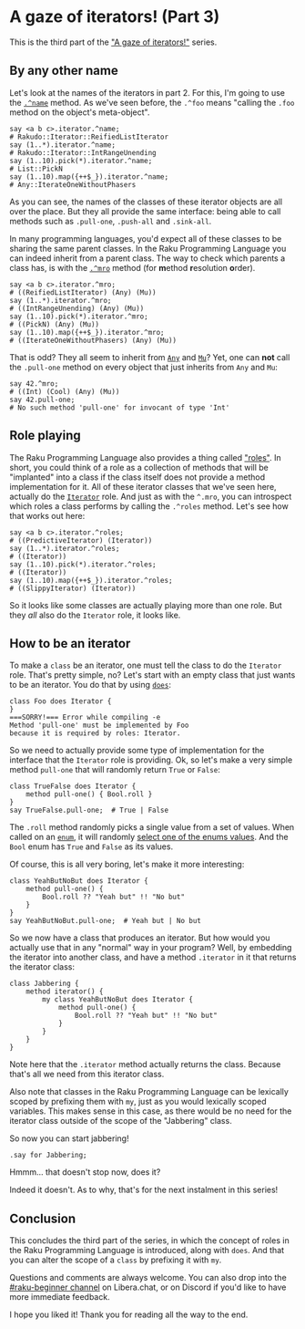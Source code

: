 # A gaze of iterators! (Part 3)

This is the third part of the ["A gaze of iterators!"](https://dev.to/lizmat/a-gaze-of-iterators-4pg5) series.

## By any other name

Let's look at the names of the iterators in part 2.  For this, I'm going to use the [`.^name`](https://docs.raku.org/routine/name#class_Metamodel::DefiniteHOW) method.  As we've seen before, the `.^foo` means "calling the `.foo` method on the object's meta-object".
```
say <a b c>.iterator.^name;
# Rakudo::Iterator::ReifiedListIterator
say (1..*).iterator.^name;
# Rakudo::Iterator::IntRangeUnending
say (1..10).pick(*).iterator.^name;
# List::PickN
say (1..10).map({++$_}).iterator.^name;
# Any::IterateOneWithoutPhasers
```
As you can see, the names of the classes of these iterator objects are all over the place.  But they all provide the same interface: being able to call methods such as `.pull-one`, `.push-all` and `.sink-all`.

In many programming languages, you'd expect all of these classes to be sharing the same parent classes.  In the Raku Programming Language you can indeed inherit from a parent class.  The way to check which parents a class has, is with the [`.^mro`](https://docs.raku.org/routine/mro) method (for **m**ethod **r**esolution **o**rder).
```
say <a b c>.iterator.^mro;
# ((ReifiedListIterator) (Any) (Mu))
say (1..*).iterator.^mro;
# ((IntRangeUnending) (Any) (Mu))
say (1..10).pick(*).iterator.^mro;
# ((PickN) (Any) (Mu))
say (1..10).map({++$_}).iterator.^mro;
# ((IterateOneWithoutPhasers) (Any) (Mu))
```
That is odd?  They all seem to inherit from [`Any`](https://docs.raku.org/type/Any) and [`Mu`](https://docs.raku.org/type/Mu)?  Yet, one can **not** call the `.pull-one` method on every object that just inherits from `Any` and `Mu`:
```
say 42.^mro;
# ((Int) (Cool) (Any) (Mu))
say 42.pull-one;
# No such method 'pull-one' for invocant of type 'Int'
```

## Role playing

The Raku Programming Language also provides a thing called ["roles"](https://docs.raku.org/language/objects#Roles).  In short, you could think of a role as a collection of methods that will be "implanted" into a class if the class itself does not provide a method implementation for it.  All of these iterator classes that we've seen here, actually do the [`Iterator`](https://docs.raku.org/type/Iterator) role.  And just as with the `^.mro`, you can introspect which roles a class performs by calling the `.^roles` method.  Let's see how that works out here:
```
say <a b c>.iterator.^roles;
# ((PredictiveIterator) (Iterator))
say (1..*).iterator.^roles;
# ((Iterator))
say (1..10).pick(*).iterator.^roles;
# ((Iterator))
say (1..10).map({++$_}).iterator.^roles;
# ((SlippyIterator) (Iterator))
```
So it looks like some classes are actually playing more than one role.  But they *all* also do the `Iterator` role, it looks like.

## How to be an iterator

To make a `class` be an iterator, one must tell the class to do the `Iterator` role.  That's pretty simple, no?  Let's start with an empty class that just wants to be an iterator.  You do that by using [`does`](https://docs.raku.org/language/objects#index-entry-does):
```
class Foo does Iterator {
}
===SORRY!=== Error while compiling -e
Method 'pull-one' must be implemented by Foo
because it is required by roles: Iterator.
```
So we need to actually provide some type of implementation for the interface that the `Iterator` role is providing.  Ok, so let's make a very simple method `pull-one` that will randomly return `True` or `False`:
```
class TrueFalse does Iterator {
    method pull-one() { Bool.roll }
}
say TrueFalse.pull-one;  # True | False
```
The `.roll` method randomly picks a single value from a set of values.  When called on an [`enum`](https://docs.raku.org/language/typesystem#index-entry-Enumeration-_Enums-_enum), it will randomly [select one of the enums values](https://docs.raku.org/routine/roll#role_Enumeration).  And the `Bool` enum has `True` and `False` as its values.

Of course, this is all very boring, let's make it more interesting:
```
class YeahButNoBut does Iterator {
    method pull-one() {
        Bool.roll ?? "Yeah but" !! "No but"
    }
}
say YeahButNoBut.pull-one;  # Yeah but | No but
```
So we now have a class that produces an iterator.  But how would you actually use that in any "normal" way in your program?  Well, by embedding the iterator into another class, and have a method `.iterator` in it that returns the iterator class:
```
class Jabbering {
    method iterator() {
        my class YeahButNoBut does Iterator {
            method pull-one() {
                Bool.roll ?? "Yeah but" !! "No but"
            }
        }
    }
}
```
Note here that the `.iterator` method actually returns the class.  Because that's all we need from this iterator class.

Also note that classes in the Raku Programming Language can be lexically scoped by prefixing them with `my`, just as you would lexically scoped variables.  This makes sense in this case, as there would be no need for the iterator class outside of the scope of the "Jabbering" class.

So now you can start jabbering!
```
.say for Jabbering;
```
Hmmm... that doesn't stop now, does it?

Indeed it doesn't.  As to why, that's for the next instalment in this series!

## Conclusion

This concludes the third part of the series, in which the concept of roles in the Raku Programming Language is introduced, along with `does`.  And that you can alter the scope of a `class` by prefixing it with `my`.

Questions and comments are always welcome.  You can also drop into the [#raku-beginner channel](https://web.libera.chat/?channel=#raku-beginner) on Libera.chat, or on Discord if you'd like to have more immediate feedback.

I hope you liked it!  Thank you for reading all the way to the end.
